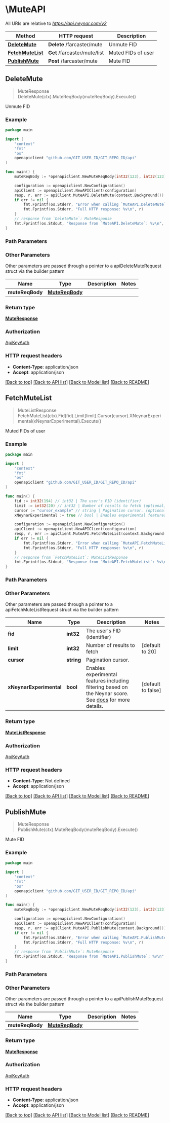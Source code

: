 # \MuteAPI

All URIs are relative to *https://api.neynar.com/v2*

Method | HTTP request | Description
------------- | ------------- | -------------
[**DeleteMute**](MuteAPI.md#DeleteMute) | **Delete** /farcaster/mute | Unmute FID
[**FetchMuteList**](MuteAPI.md#FetchMuteList) | **Get** /farcaster/mute/list | Muted FIDs of user
[**PublishMute**](MuteAPI.md#PublishMute) | **Post** /farcaster/mute | Mute FID



## DeleteMute

> MuteResponse DeleteMute(ctx).MuteReqBody(muteReqBody).Execute()

Unmute FID



### Example

```go
package main

import (
	"context"
	"fmt"
	"os"
	openapiclient "github.com/GIT_USER_ID/GIT_REPO_ID/api"
)

func main() {
	muteReqBody := *openapiclient.NewMuteReqBody(int32(123), int32(123)) // MuteReqBody | 

	configuration := openapiclient.NewConfiguration()
	apiClient := openapiclient.NewAPIClient(configuration)
	resp, r, err := apiClient.MuteAPI.DeleteMute(context.Background()).MuteReqBody(muteReqBody).Execute()
	if err != nil {
		fmt.Fprintf(os.Stderr, "Error when calling `MuteAPI.DeleteMute``: %v\n", err)
		fmt.Fprintf(os.Stderr, "Full HTTP response: %v\n", r)
	}
	// response from `DeleteMute`: MuteResponse
	fmt.Fprintf(os.Stdout, "Response from `MuteAPI.DeleteMute`: %v\n", resp)
}
```

### Path Parameters



### Other Parameters

Other parameters are passed through a pointer to a apiDeleteMuteRequest struct via the builder pattern


Name | Type | Description  | Notes
------------- | ------------- | ------------- | -------------
 **muteReqBody** | [**MuteReqBody**](MuteReqBody.md) |  | 

### Return type

[**MuteResponse**](MuteResponse.md)

### Authorization

[ApiKeyAuth](../README.md#ApiKeyAuth)

### HTTP request headers

- **Content-Type**: application/json
- **Accept**: application/json

[[Back to top]](#) [[Back to API list]](../README.md#documentation-for-api-endpoints)
[[Back to Model list]](../README.md#documentation-for-models)
[[Back to README]](../README.md)


## FetchMuteList

> MuteListResponse FetchMuteList(ctx).Fid(fid).Limit(limit).Cursor(cursor).XNeynarExperimental(xNeynarExperimental).Execute()

Muted FIDs of user



### Example

```go
package main

import (
	"context"
	"fmt"
	"os"
	openapiclient "github.com/GIT_USER_ID/GIT_REPO_ID/api"
)

func main() {
	fid := int32(194) // int32 | The user's FID (identifier)
	limit := int32(20) // int32 | Number of results to fetch (optional) (default to 20)
	cursor := "cursor_example" // string | Pagination cursor. (optional)
	xNeynarExperimental := true // bool | Enables experimental features including filtering based on the Neynar score. See [docs](https://neynar.notion.site/Experimental-Features-1d2655195a8b80eb98b4d4ae7b76ae4a) for more details. (optional) (default to false)

	configuration := openapiclient.NewConfiguration()
	apiClient := openapiclient.NewAPIClient(configuration)
	resp, r, err := apiClient.MuteAPI.FetchMuteList(context.Background()).Fid(fid).Limit(limit).Cursor(cursor).XNeynarExperimental(xNeynarExperimental).Execute()
	if err != nil {
		fmt.Fprintf(os.Stderr, "Error when calling `MuteAPI.FetchMuteList``: %v\n", err)
		fmt.Fprintf(os.Stderr, "Full HTTP response: %v\n", r)
	}
	// response from `FetchMuteList`: MuteListResponse
	fmt.Fprintf(os.Stdout, "Response from `MuteAPI.FetchMuteList`: %v\n", resp)
}
```

### Path Parameters



### Other Parameters

Other parameters are passed through a pointer to a apiFetchMuteListRequest struct via the builder pattern


Name | Type | Description  | Notes
------------- | ------------- | ------------- | -------------
 **fid** | **int32** | The user&#39;s FID (identifier) | 
 **limit** | **int32** | Number of results to fetch | [default to 20]
 **cursor** | **string** | Pagination cursor. | 
 **xNeynarExperimental** | **bool** | Enables experimental features including filtering based on the Neynar score. See [docs](https://neynar.notion.site/Experimental-Features-1d2655195a8b80eb98b4d4ae7b76ae4a) for more details. | [default to false]

### Return type

[**MuteListResponse**](MuteListResponse.md)

### Authorization

[ApiKeyAuth](../README.md#ApiKeyAuth)

### HTTP request headers

- **Content-Type**: Not defined
- **Accept**: application/json

[[Back to top]](#) [[Back to API list]](../README.md#documentation-for-api-endpoints)
[[Back to Model list]](../README.md#documentation-for-models)
[[Back to README]](../README.md)


## PublishMute

> MuteResponse PublishMute(ctx).MuteReqBody(muteReqBody).Execute()

Mute FID



### Example

```go
package main

import (
	"context"
	"fmt"
	"os"
	openapiclient "github.com/GIT_USER_ID/GIT_REPO_ID/api"
)

func main() {
	muteReqBody := *openapiclient.NewMuteReqBody(int32(123), int32(123)) // MuteReqBody | 

	configuration := openapiclient.NewConfiguration()
	apiClient := openapiclient.NewAPIClient(configuration)
	resp, r, err := apiClient.MuteAPI.PublishMute(context.Background()).MuteReqBody(muteReqBody).Execute()
	if err != nil {
		fmt.Fprintf(os.Stderr, "Error when calling `MuteAPI.PublishMute``: %v\n", err)
		fmt.Fprintf(os.Stderr, "Full HTTP response: %v\n", r)
	}
	// response from `PublishMute`: MuteResponse
	fmt.Fprintf(os.Stdout, "Response from `MuteAPI.PublishMute`: %v\n", resp)
}
```

### Path Parameters



### Other Parameters

Other parameters are passed through a pointer to a apiPublishMuteRequest struct via the builder pattern


Name | Type | Description  | Notes
------------- | ------------- | ------------- | -------------
 **muteReqBody** | [**MuteReqBody**](MuteReqBody.md) |  | 

### Return type

[**MuteResponse**](MuteResponse.md)

### Authorization

[ApiKeyAuth](../README.md#ApiKeyAuth)

### HTTP request headers

- **Content-Type**: application/json
- **Accept**: application/json

[[Back to top]](#) [[Back to API list]](../README.md#documentation-for-api-endpoints)
[[Back to Model list]](../README.md#documentation-for-models)
[[Back to README]](../README.md)

